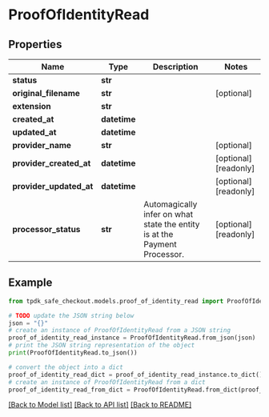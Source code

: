 # ProofOfIdentityRead



## Properties

Name | Type | Description | Notes
------------ | ------------- | ------------- | -------------
**status** | **str** |  | 
**original_filename** | **str** |  | [optional] 
**extension** | **str** |  | 
**created_at** | **datetime** |  | 
**updated_at** | **datetime** |  | 
**provider_name** | **str** |  | [optional] 
**provider_created_at** | **datetime** |  | [optional] [readonly] 
**provider_updated_at** | **datetime** |  | [optional] [readonly] 
**processor_status** | **str** | Automagically infer on what state the entity is at the Payment Processor. | [optional] [readonly] 

## Example

```python
from tpdk_safe_checkout.models.proof_of_identity_read import ProofOfIdentityRead

# TODO update the JSON string below
json = "{}"
# create an instance of ProofOfIdentityRead from a JSON string
proof_of_identity_read_instance = ProofOfIdentityRead.from_json(json)
# print the JSON string representation of the object
print(ProofOfIdentityRead.to_json())

# convert the object into a dict
proof_of_identity_read_dict = proof_of_identity_read_instance.to_dict()
# create an instance of ProofOfIdentityRead from a dict
proof_of_identity_read_from_dict = ProofOfIdentityRead.from_dict(proof_of_identity_read_dict)
```
[[Back to Model list]](../README.md#documentation-for-models) [[Back to API list]](../README.md#documentation-for-api-endpoints) [[Back to README]](../README.md)


